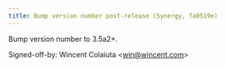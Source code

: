 ```yaml
---
title: Bump version number post-release (Synergy, fa0519e)
---
```


Bump version number to 3.5a2+.

Signed-off-by: Wincent Colaiuta &lt;win@wincent.com&gt;
